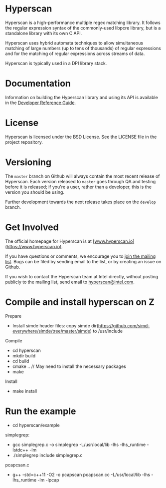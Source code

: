# Hyperscan

Hyperscan is a high-performance multiple regex matching library. It follows the
regular expression syntax of the commonly-used libpcre library, but is a
standalone library with its own C API.

Hyperscan uses hybrid automata techniques to allow simultaneous matching of
large numbers (up to tens of thousands) of regular expressions and for the
matching of regular expressions across streams of data.

Hyperscan is typically used in a DPI library stack.

# Documentation

Information on building the Hyperscan library and using its API is available in
the [Developer Reference Guide](http://intel.github.io/hyperscan/dev-reference/).

# License

Hyperscan is licensed under the BSD License. See the LICENSE file in the
project repository.

# Versioning

The `master` branch on Github will always contain the most recent release of
Hyperscan. Each version released to `master` goes through QA and testing before
it is released; if you're a user, rather than a developer, this is the version
you should be using.

Further development towards the next release takes place on the `develop`
branch.

# Get Involved

The official homepage for Hyperscan is at [www.hyperscan.io](https://www.hyperscan.io).

If you have questions or comments, we encourage you to [join the mailing
list](https://lists.01.org/mailman/listinfo/hyperscan). Bugs can be filed by
sending email to the list, or by creating an issue on Github.

If you wish to contact the Hyperscan team at Intel directly, without posting
publicly to the mailing list, send email to
[hyperscan@intel.com](mailto:hyperscan@intel.com).

# Compile and install hyperscan on Z
Prepare
- Install simde header files: copy simde dir(https://github.com/simd-everywhere/simde/tree/master/simde) to /usr/include

Compile
- cd hyperscan
- mkdir build
- cd build
- cmake ..  // May need to install the necessary packages
- make

Install
- make install

# Run the example
- cd hyperscan/example

simplegrep:
- gcc simplegrep.c -o simplegrep -L/usr/local/lib -lhs -lhs_runtime -lstdc++ -lm
- ./simplegrep include simplegrep.c

pcapcsan.c
- g++ -std=c++11 -O2 -o pcapscan pcapscan.cc -L/usr/local/lib -lhs -lhs_runtime -lm -lpcap


